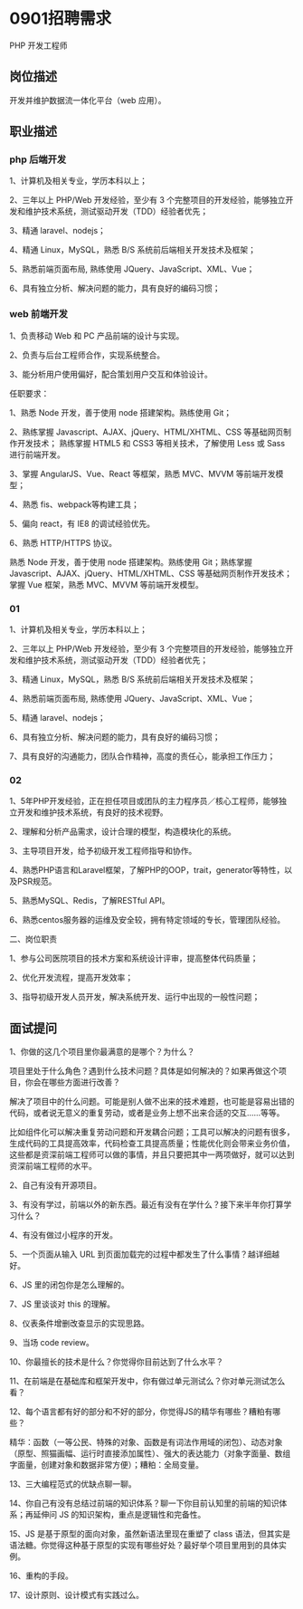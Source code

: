 # 0901招聘需求

PHP 开发工程师

## 岗位描述

开发并维护数据流一体化平台（web 应用）。

## 职业描述

### php 后端开发

1、计算机及相关专业，学历本科以上；

2、三年以上 PHP/Web 开发经验，至少有 3 个完整项目的开发经验，能够独立开发和维护技术系统，测试驱动开发（TDD）经验者优先；

3、精通 laravel、nodejs；

4、精通 Linux，MySQL，熟悉 B/S 系统前后端相关开发技术及框架；

5、熟悉前端页面布局, 熟练使用 JQuery、JavaScript、XML、Vue；

6、具有独立分析、解决问题的能力，具有良好的编码习惯；

### web 前端开发

1、负责移动 Web 和 PC 产品前端的设计与实现。

2、负责与后台工程师合作，实现系统整合。

3、能分析用户使用偏好，配合策划用户交互和体验设计。

任职要求：

1、熟悉 Node 开发，善于使用 node 搭建架构。熟练使用 Git；

2、熟练掌握 Javascript、AJAX、jQuery、HTML/XHTML、CSS 等基础网页制作开发技术； 熟练掌握 HTML5 和 CSS3 等相关技术，了解使用 Less 或 Sass 进行前端开发。

3、掌握 AngularJS、Vue、React 等框架，熟悉 MVC、MVVM 等前端开发模型；

4、熟悉 fis、webpack等构建工具；

5、偏向 react，有 IE8 的调试经验优先。

6、熟悉 HTTP/HTTPS 协议。

熟悉 Node 开发，善于使用 node 搭建架构。熟练使用 Git；熟练掌握 Javascript、AJAX、jQuery、HTML/XHTML、CSS 等基础网页制作开发技术； 掌握 Vue 框架，熟悉 MVC、MVVM 等前端开发模型。

### 01

1、计算机及相关专业，学历本科以上；

2、三年以上 PHP/Web 开发经验，至少有 3 个完整项目的开发经验，能够独立开发和维护技术系统，测试驱动开发（TDD）经验者优先；

3、精通 Linux，MySQL，熟悉 B/S 系统前后端相关开发技术及框架；

4、熟悉前端页面布局, 熟练使用 JQuery、JavaScript、XML、Vue；

5、精通 laravel、nodejs；

6、具有独立分析、解决问题的能力，具有良好的编码习惯；

7、具有良好的沟通能力，团队合作精神，高度的责任心，能承担工作压力；

### 02

1、5年PHP开发经验，正在担任项目或团队的主力程序员／核心工程师，能够独立开发和维护技术系统，有良好的技术视野。

2、理解和分析产品需求，设计合理的模型，构造模块化的系统。

3、主导项目开发，给予初级开发工程师指导和协作。

4、熟悉PHP语言和Laravel框架，了解PHP的OOP，trait，generator等特性，以及PSR规范。

5、熟悉MySQL、Redis，了解RESTful API。

6、熟悉centos服务器的运维及安全较，拥有特定领域的专长，管理团队经验。

二、岗位职责

1、参与公司医院项目的技术方案和系统设计评审，提高整体代码质量；

2、优化开发流程，提高开发效率；

3、指导初级开发人员开发，解决系统开发、运行中出现的一般性问题；

## 面试提问

1、你做的这几个项目里你最满意的是哪个？为什么？

项目里处于什么角色？遇到什么技术问题？具体是如何解决的？如果再做这个项目，你会在哪些方面进行改善？

解决了项目中的什么问题。可能是别人做不出来的技术难题，也可能是容易出错的代码，或者说无意义的重复劳动，或者是业务上想不出来合适的交互……等等。

比如组件化可以解决重复劳动问题和开发耦合问题；工具可以解决的问题有很多，生成代码的工具提高效率，代码检查工具提高质量；性能优化则会带来业务价值，这些都是资深前端工程师可以做的事情，并且只要把其中一两项做好，就可以达到资深前端工程师的水平。

2、自己有没有开源项目。

3、有没有学过，前端以外的新东西。最近有没有在学什么？接下来半年你打算学习什么？

4、有没有做过小程序的开发。

5、一个页面从输入 URL 到页面加载完的过程中都发生了什么事情？越详细越好。

6、JS 里的闭包你是怎么理解的。

7、JS 里谈谈对 this 的理解。

8、仪表条件增删改查显示的实现思路。

9、当场 code review。

10、你最擅长的技术是什么？你觉得你目前达到了什么水平？

11、在前端是在基础库和框架开发中，你有做过单元测试么？你对单元测试怎么看？

12、每个语言都有好的部分和不好的部分，你觉得JS的精华有哪些？糟粕有哪些？

精华：函数（一等公民、特殊的对象、函数是有词法作用域的闭包）、动态对象（原型、照猫画幅、运行时直接添加属性）、强大的表达能力（对象字面量、数组字面量，创建对象和数据非常方便）；糟粕：全局变量。

13、三大编程范式的优缺点聊一聊。

14、你自己有没有总结过前端的知识体系？聊一下你目前认知里的前端的知识体系；再延伸问 JS 的知识架构，重点是逻辑性和完备性。

15、JS 是基于原型的面向对象，虽然新语法里现在重塑了 class 语法，但其实是语法糖。你觉得这种基于原型的实现有哪些好处？最好举个项目里用到的具体实例。

16、重构的手段。

17、设计原则、设计模式有实践过么。